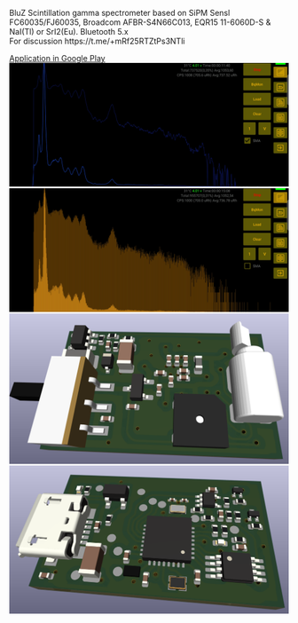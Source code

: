 <!DOCTYPE html>
<html lang="en" data-color-mode="auto" data-light-theme="light" data-dark-theme="dark">
  <head>
    <meta charset="utf-8">
  </head>
    <body class="logged-in env-production page-responsive page-blob" style="word-wrap: break-word;">
      <p> BluZ Scintillation gamma spectrometer based on SiPM Sensl FC60035/FJ60035, Broadcom AFBR-S4N66C013, EQR15 11-6060D-S & NaI(Tl) or SrI2(Eu). Bluetooth 5.x<br>For discussion https://t.me/+mRf25RTZtPs3NTli</p>
      <a href=https://play.google.com/store/apps/details?id=ru.starline.bluz> Application in Google Play </a>
      <a href="https://github.com/Maniak003/BluZ/wiki" rel="nofollow">
        <img src="https://github.com/Maniak003/BluZ/blob/main/Documents/Screenshot_20240728-170343.jpg"BluZ" style="max-width: 100%;">
      </a>
      <a href="https://github.com/Maniak003/BluZ/wiki">
        <img src="https://github.com/Maniak003/BluZ/blob/main/Documents/Screenshot_20240728-170711.jpg"BluZ" style="max-width: 100%;">
      </a>
      <a href="https://github.com/Maniak003/BluZ/wiki">
        <img src="https://github.com/Maniak003/BluZ/blob/main/Documents/BluZ-3D-Top.png" alt="BluZ" style="max-width: 100%;">
      </a>
      <a href="https://github.com/Maniak003/BluZ/wiki" rel="nofollow">
        <img src="https://github.com/Maniak003/BluZ/blob/main/Documents/BluZ-3D-Bot.png" alt="BluZ" style="max-width: 100%;">
      </a>
    </body>
</html>
